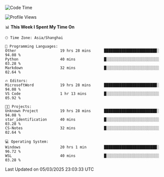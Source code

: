 <!--START_SECTION:waka-->
![Code Time](http://img.shields.io/badge/Code%20Time-2%2C355%20hrs%2013%20mins-blue)

![Profile Views](http://img.shields.io/badge/Profile%20Views-0-blue)

📊 **This Week I Spent My Time On** 

```text
🕑︎ Time Zone: Asia/Shanghai

💬 Programming Languages: 
Other                    19 hrs 28 mins      ████████████████████████░   94.08 % 
Python                   40 mins             █░░░░░░░░░░░░░░░░░░░░░░░░   03.28 % 
Markdown                 32 mins             █░░░░░░░░░░░░░░░░░░░░░░░░   02.64 % 

🔥 Editors: 
MicrosoftWord            19 hrs 28 mins      ████████████████████████░   94.08 % 
VS Code                  1 hr 13 mins        █░░░░░░░░░░░░░░░░░░░░░░░░   05.92 % 

🐱‍💻 Projects: 
Unknown Project          19 hrs 28 mins      ████████████████████████░   94.08 % 
star_identification      40 mins             █░░░░░░░░░░░░░░░░░░░░░░░░   03.28 % 
CS-Notes                 32 mins             █░░░░░░░░░░░░░░░░░░░░░░░░   02.64 % 

💻 Operating System: 
Windows                  20 hrs 1 min        ████████████████████████░   96.72 % 
WSL                      40 mins             █░░░░░░░░░░░░░░░░░░░░░░░░   03.28 % 
```


 Last Updated on 05/03/2025 23:03:33 UTC
<!--END_SECTION:waka-->